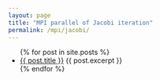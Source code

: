 ```yaml
---
layout: page
title: "MPI parallel of Jacobi iteration"
permalink: /mpi/jacobi/
---
```




<ul>
  {% for post in site.posts %}
    <li>
      <a href="{{ post.url }}">{{ post.title }}</a>
      {{ post.excerpt }}
    </li>
  {% endfor %}
</ul>